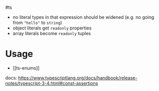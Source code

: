 #ts 

- no literal types in that expression should be widened (e.g. no going from `"hello"` to `string`)
- object literals get `readonly` properties
- array literals become `readonly` tuples

# Usage
- [[ts-enums]]

docs: https://www.typescriptlang.org/docs/handbook/release-notes/typescript-3-4.html#const-assertions